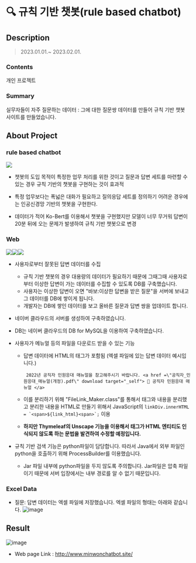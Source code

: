 # 🔍 규칙 기반 챗봇(rule based chatbot)

## Description

> 2023.01.01.~ 2023.02.01.

### Contents 
개인 프로젝트 

### Summary 
실무자들이 자주 질문하는 데이터 : 그에 대한 질문쌍 데이터를
만들어 규칙 기반 챗봇 사이트를 만들었습니다.

## About Project

### rule based chatbot
<img src="https://img.shields.io/badge/Language-python-green"/>


- 챗봇의 도입 목적이 특정한 업무 처리를 위한 것이고 질문과 답변 세트를 마련할 수 있는 경우 규칙 기반의 챗봇을 구현하는 것이 효과적
- 특정 업무보다는 폭넓은 대화가 필요하고 질의응답 세트를 정의하기 어려운 경우에는 인공신경망 기반의 챗봇을 구현한다. 

- 데이터가 적어 Ko-Bert를 이용해서 챗봇을 구현했지만 모델이 너무 무거워 답변이 20분 뒤에 오는 문제가 발생하여 규칙 기반 챗봇으로 변경

### Web
<img src="https://img.shields.io/badge/Language-Java-green" /><img src="https://img.shields.io/badge/Server-Naver%20Cloud-blue"/><img src="https://img.shields.io/badge/DB-Naver%20Cloud%20DB%20for%20MySQL-yellow"/>
- 사용자로부터 잘못된 답변 데이터를 수집
  - 규칙 기반 챗봇의 경우 대용량의 데이터가 필요하기 때문에 그때그때 사용자로부터
이상한 답변이 가는 데이터를 수집할 수 있도록 DB를 구축했습니다.
  - 사용자는 이상한 답변이 오면 "바보:이상한 답변을 받은 질문"을 서버에 보내고
그 데이터를 DB에 쌓이게 됩니다.
  - 개발자는 DB에 쌓인 데이터를 보고 올바른 질문과 답변 쌍을 업데이트 합니다.
- 네이버 클라우드의 서버를 생성하여 구축하였습니다.
- DB는 네이버 클라우드의 DB for MySQL을 이용하여 구축하였습니다.
- 사용자가 메뉴얼 등의 파일을 다운로드 받을 수 있는 기능
  -  답변 데이터에 HTML의 <a>태그가 포함됨 (엑셀 파일에 있는 답변 데이터 예시입니다.)
  
     ``` 2022년 공직자 민원응대 매뉴얼을 참고해주시기 바랍니다. <a href =\"공직자_민원응대_매뉴얼(개정).pdf\" download target="_self"> 🙌 공직자 민원응대 매뉴얼 </a>```
     
  - 이를 분리하기 위해 "FileLink_Maker.class"를 통해서 태그와 내용을 분리했고 분리한 내용을 HTML로 만들기 위해서 
   JavaScript의 ```linkDiv.innerHTML = `<span>${link_html}<span>`;``` 이용
   
  - <b>하지만 Thymeleaf의 Unscape 기능을 이용해서 태그가 HTML 엔티티도 인식되지 않도록 하는 문법을 발견하여 수정할 예정입니다.</b>
  
- 규칙 기반 검색 기능은 python파일이 담당합니다. 따라서 Java에서 외부 파일인 python을 호출하기 위해 ProcessBuilder를 이용했습니다.
  - Jar 파일 내부에 python파일을 두지 않도록 주의합니다. Jar파일은 압축 파일이기 때문에 서버 입장에서는 내부 경로를 알 수 없기 때문입니다. 
  
### Excel Data
  - 질문: 답변 데이터는 엑셀 파일에 저장했습니다. 엑셀 파일의 형태는 아래와 같습니다.
![image](https://user-images.githubusercontent.com/108210958/224477305-3606ae02-3e1b-4989-8a0b-c6adb83f2cc2.png)


## Result

![image](https://user-images.githubusercontent.com/108210958/224480835-f64d2c17-a6bb-4df8-a861-dc725a23a09e.png)

- Web page Link : http://www.minwonchatbot.site/


